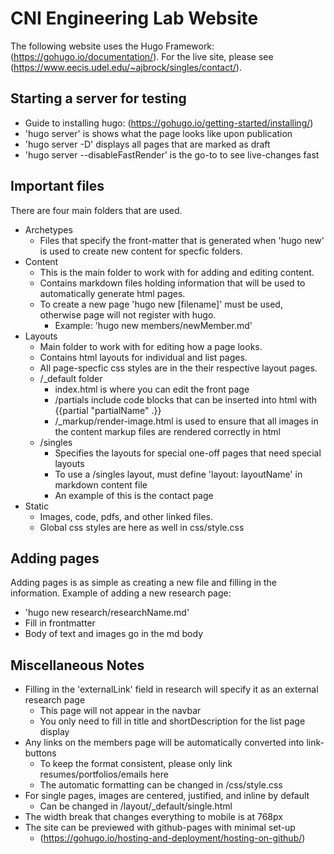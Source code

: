 # CNI Engineering Lab Website

The following website uses the Hugo Framework: (<https://gohugo.io/documentation/>). 
For the live site, please see (<https://www.eecis.udel.edu/~ajbrock/singles/contact/>).

## Starting a server for testing

- Guide to installing hugo: (<https://gohugo.io/getting-started/installing/>)
- 'hugo server' is shows what the page looks like upon publication
- 'hugo server -D' displays all pages that are marked as draft
- 'hugo server --disableFastRender' is the go-to to see live-changes fast

## Important files

There are four main folders that are used.

- Archetypes
  - Files that specify the front-matter that is generated when 'hugo new' is used to create new content for specfic folders.
- Content
  - This is the main folder to work with for adding and editing content.
  - Contains markdown files holding information that will be used to automatically generate html pages.
  - To create a new page 'hugo new [filename]' must be used, otherwise page will not register with hugo.
    - Example: 'hugo new members/newMember.md'
- Layouts
  - Main folder to work with for editing how a page looks.  
  - Contains html layouts for individual and list pages.
  - All page-specfic css styles are in the their respective layout pages.
  - /_default folder
    - index.html is where you can edit the front page
    - /partials include code blocks that can be inserted into html with {{partial "partialName" .}}
    - /_markup/render-image.html is used to ensure that all images in the content markup files are rendered correctly in html
  - /singles
    - Specifies the layouts for special one-off pages that need special layouts
    - To use a /singles layout, must define 'layout: layoutName' in markdown content file
    - An example of this is the contact page
- Static
  - Images, code, pdfs, and other linked files.
  - Global css styles are here as well in css/style.css

## Adding pages

Adding pages is as simple as creating a new file and filling in the information. Example of adding a new research page:

- 'hugo new research/researchName.md'
- Fill in frontmatter
- Body of text and images go in the md body

## Miscellaneous Notes

- Filling in the 'externalLink' field in research will specify it as an external research page
  - This page will not appear in the navbar
  - You only need to fill in title and shortDescription for the list page display
- Any links on the members page will be automatically converted into link-buttons
  - To keep the format consistent, please only link resumes/portfolios/emails here
  - The automatic formatting can be changed in /css/style.css
- For single pages, images are centered, justified, and inline by default
  - Can be changed in /layout/_default/single.html
- The width break that changes everything to mobile is at 768px
- The site can be previewed with github-pages with minimal set-up
  - (<https://gohugo.io/hosting-and-deployment/hosting-on-github/>)
